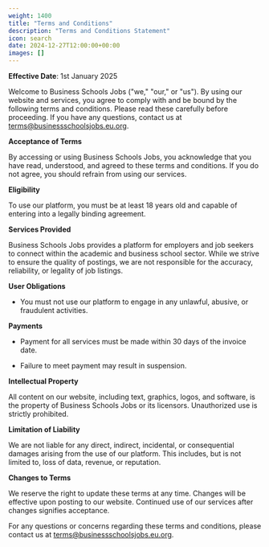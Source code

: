 ```yaml
---
weight: 1400
title: "Terms and Conditions"
description: "Terms and Conditions Statement"
icon: search
date: 2024-12-27T12:00:00+00:00
images: []
---
```


**Effective Date**: 1st January 2025

Welcome to Business Schools Jobs ("we," "our," or "us"). By using our website and services, you agree to comply with and be bound by the following terms and conditions. Please read these carefully before proceeding. If you have any questions, contact us at terms@businessschoolsjobs.eu.org.

**Acceptance of Terms**

By accessing or using Business Schools Jobs, you acknowledge that you have read, understood, and agreed to these terms and conditions. If you do not agree, you should refrain from using our services.

**Eligibility**

To use our platform, you must be at least 18 years old and capable of entering into a legally binding agreement.

**Services Provided**

Business Schools Jobs provides a platform for employers and job seekers to connect within the academic and business school sector. While we strive to ensure the quality of postings, we are not responsible for the accuracy, reliability, or legality of job listings.

**User Obligations**

- You must not use our platform to engage in any unlawful, abusive, or fraudulent activities.

**Payments**

- Payment for all services must be made within 30 days of the invoice date.

- Failure to meet payment may result in suspension.

**Intellectual Property**

All content on our website, including text, graphics, logos, and software, is the property of Business Schools Jobs or its licensors. Unauthorized use is strictly prohibited.

**Limitation of Liability**

We are not liable for any direct, indirect, incidental, or consequential damages arising from the use of our platform. This includes, but is not limited to, loss of data, revenue, or reputation.

**Changes to Terms**

We reserve the right to update these terms at any time. Changes will be effective upon posting to our website. Continued use of our services after changes signifies acceptance.

For any questions or concerns regarding these terms and conditions, please contact us at terms@businessschoolsjobs.eu.org.